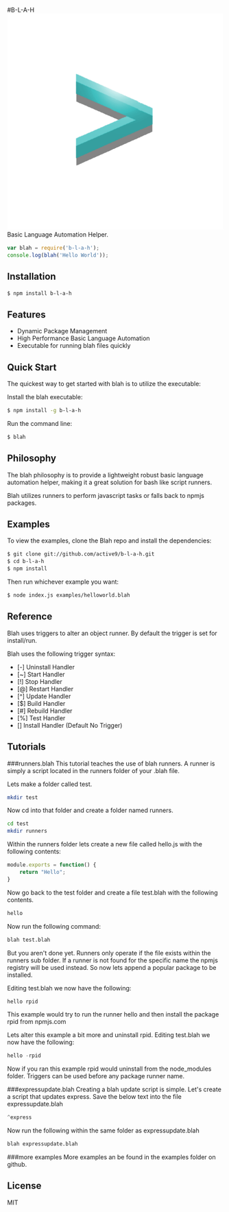 #B-L-A-H
![enter image description here](https://raw.githubusercontent.com/active9/b-l-a-h/master/blah.png)
  Basic Language Automation Helper.

```js
var blah = require('b-l-a-h');
console.log(blah('Hello World'));
```

## Installation

```bash
$ npm install b-l-a-h
```

## Features

  * Dynamic Package Management
  * High Performance Basic Language Automation
  * Executable for running blah files quickly

## Quick Start

  The quickest way to get started with blah is to utilize the executable:

  Install the blah executable:

```bash
$ npm install -g b-l-a-h
```

  Run the command line:

```bash
$ blah
```

## Philosophy

  The blah philosophy is to provide a lightweight robust basic language automation helper, making
  it a great solution for bash like script runners.

  Blah utilizes runners to perform javascript tasks or falls back to npmjs packages.

## Examples

  To view the examples, clone the Blah repo and install the dependencies:

```bash
$ git clone git://github.com/active9/b-l-a-h.git
$ cd b-l-a-h
$ npm install
```

  Then run whichever example you want:

```bash
$ node index.js examples/helloworld.blah
```

## Reference

  Blah uses triggers to alter an object runner. By default the trigger is set for install/run.

  Blah uses the following trigger syntax:

  - [-] Uninstall Handler
  - [~] Start Handler
  - [!] Stop Handler
  - [@] Restart Handler
  - [^] Update Handler
  - [$] Build Handler
  - [#] Rebuild Handler
  - [%] Test Handler
  - [] Install Handler (Default No Trigger)

## Tutorials

###runners.blah
  This tutorial teaches the use of blah runners. A runner is simply a script located in the runners folder of your .blah file.
  
  Lets make a folder called test.
```bash
mkdir test
```

  Now cd into that folder and create a folder named runners.
```bash
cd test
mkdir runners
```

Within the runners folder lets create a new file called hello.js with the following contents:
```js
module.exports = function() {
	return "Hello";
}
```

Now go back to the test folder and create a file test.blah with the following contents.
```js
hello
```


Now run the following command:
```bash
blah test.blah
```

But you aren't done yet. Runners only operate if the file exists within the runners sub folder. If a runner is not found for the specific name the npmjs registry will be used instead. So now lets append a popular package to be installed.

Editing test.blah we now have the following:
```js
hello rpid
```

This example would try to run the runner hello and then install the package rpid from npmjs.com

Lets alter this example a bit more and uninstall rpid. Editing test.blah we now have the following:
```js
hello -rpid
```

Now if you ran this example rpid would uninstall from the node_modules folder. Triggers can be used before any package runner name. 

###expressupdate.blah
  Creating a blah update script is simple. Let's create a script that updates express. Save the below text into the file expressupdate.blah
```js
^express
```
Now run the following within the same folder as expressupdate.blah

```bash
blah expressupdate.blah
```

###more examples
  More examples an be found in the examples folder on github.
  
## License

  MIT

